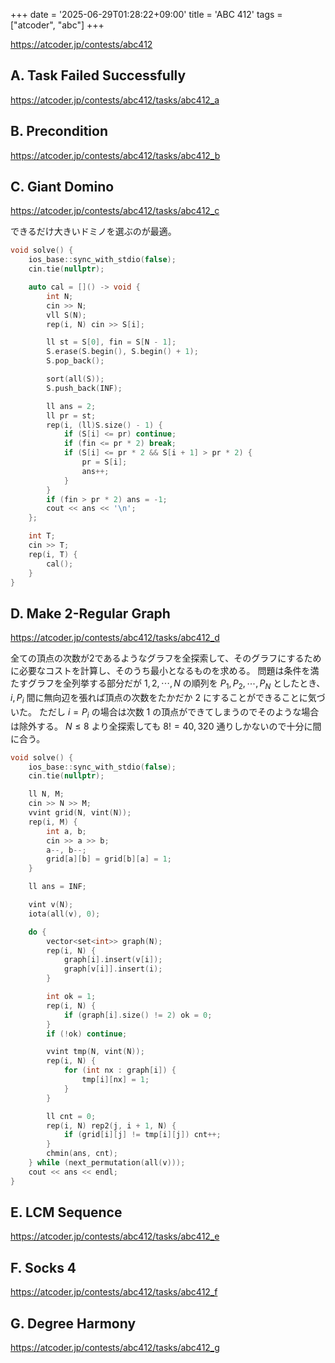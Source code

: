 +++
date = '2025-06-29T01:28:22+09:00'
title = 'ABC 412'
tags = ["atcoder", "abc"]
+++

<https://atcoder.jp/contests/abc412>

## A. Task Failed Successfully

<https://atcoder.jp/contests/abc412/tasks/abc412_a>

## B. Precondition

<https://atcoder.jp/contests/abc412/tasks/abc412_b>

## C. Giant Domino

<https://atcoder.jp/contests/abc412/tasks/abc412_c>

できるだけ大きいドミノを選ぶのが最適。

```cpp
void solve() {
    ios_base::sync_with_stdio(false);
    cin.tie(nullptr);

    auto cal = []() -> void {
        int N;
        cin >> N;
        vll S(N);
        rep(i, N) cin >> S[i];

        ll st = S[0], fin = S[N - 1];
        S.erase(S.begin(), S.begin() + 1);
        S.pop_back();

        sort(all(S));
        S.push_back(INF);

        ll ans = 2;
        ll pr = st;
        rep(i, (ll)S.size() - 1) {
            if (S[i] <= pr) continue;
            if (fin <= pr * 2) break;
            if (S[i] <= pr * 2 && S[i + 1] > pr * 2) {
                pr = S[i];
                ans++;
            }
        }
        if (fin > pr * 2) ans = -1;
        cout << ans << '\n';
    };

    int T;
    cin >> T;
    rep(i, T) {
        cal();
    }
}
```

## D. Make 2-Regular Graph

<https://atcoder.jp/contests/abc412/tasks/abc412_d>

全ての頂点の次数が2であるようなグラフを全探索して、そのグラフにするために必要なコストを計算し、そのうち最小となるものを求める。
問題は条件を満たすグラフを全列挙する部分だが $1, 2, \cdots, N$ の順列を $P_1, P_2, \cdots, P_N$ としたとき、
$i, P_i$ 間に無向辺を張れば頂点の次数をたかだか 2 にすることができることに気づいた。
ただし $i = P_i$ の場合は次数 1 の頂点ができてしまうのでそのような場合は除外する。
$N \leq 8$ より全探索しても $8! = 40,320$ 通りしかないので十分に間に合う。

```cpp
void solve() {
    ios_base::sync_with_stdio(false);
    cin.tie(nullptr);

    ll N, M;
    cin >> N >> M;
    vvint grid(N, vint(N));
    rep(i, M) {
        int a, b;
        cin >> a >> b;
        a--, b--;
        grid[a][b] = grid[b][a] = 1;
    }

    ll ans = INF;

    vint v(N);
    iota(all(v), 0);

    do {
        vector<set<int>> graph(N);
        rep(i, N) {
            graph[i].insert(v[i]);
            graph[v[i]].insert(i);
        }

        int ok = 1;
        rep(i, N) {
            if (graph[i].size() != 2) ok = 0;
        }
        if (!ok) continue;

        vvint tmp(N, vint(N));
        rep(i, N) {
            for (int nx : graph[i]) {
                tmp[i][nx] = 1;
            }
        }

        ll cnt = 0;
        rep(i, N) rep2(j, i + 1, N) {
            if (grid[i][j] != tmp[i][j]) cnt++;
        }
        chmin(ans, cnt);
    } while (next_permutation(all(v)));
    cout << ans << endl;
}
```

## E. LCM Sequence

<https://atcoder.jp/contests/abc412/tasks/abc412_e>

## F. Socks 4

<https://atcoder.jp/contests/abc412/tasks/abc412_f>

## G. Degree Harmony

<https://atcoder.jp/contests/abc412/tasks/abc412_g>
